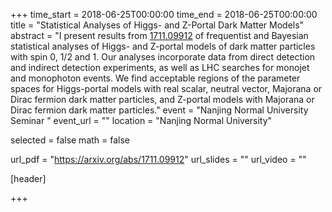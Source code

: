 +++
time_start = 2018-06-25T00:00:00
time_end = 2018-06-25T00:00:00
title = "Statistical Analyses of Higgs- and Z-Portal Dark Matter Models"
abstract = "I present results from [1711.09912](https://arxiv.org/abs/1711.09912) of frequentist and Bayesian statistical analyses of Higgs- and Z-portal models of dark matter particles with spin 0, 1/2 and 1. Our analyses incorporate data from direct detection and indirect detection experiments, as well as LHC searches for monojet and monophoton events. We find acceptable regions of the parameter spaces for Higgs-portal models with real scalar, neutral vector, Majorana or Dirac fermion dark matter particles, and Z-portal models with Majorana or Dirac fermion dark matter particles."
event = "Nanjing Normal University Seminar "
event_url = ""
location = "Nanjing Normal University"

selected = false
math = false

url_pdf = "https://arxiv.org/abs/1711.09912"
url_slides = ""
url_video = ""

[header]

+++
